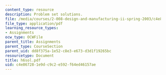 ```yaml
---
content_type: resource
description: Problem set solutions.
file: /media/courses/2-008-design-and-manufacturing-ii-spring-2003/c4e867281e9dc9c2e592f64ed46157ae_h6sol.pdf
file_type: application/pdf
learning_resource_types:
- Assignments
ocw_type: OCWFile
parent_title: Assignments
parent_type: CourseSection
parent_uid: dd8f375a-1e52-c8e3-e673-d3d1f19265bc
resourcetype: Document
title: h6sol.pdf
uid: c4e86728-1e9d-c9c2-e592-f64ed46157ae
---
```

